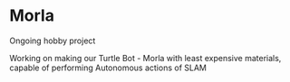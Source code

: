 # Morla

Ongoing hobby project

Working on making our Turtle Bot - Morla with least expensive materials, capable of performing Autonomous actions of SLAM
